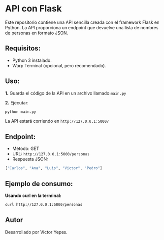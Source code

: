 # API con Flask

Este repositorio contiene una API sencilla creada con el framework Flask en Python. La API proporciona un endpoint que devuelve una lista de nombres de personas en formato JSON.

## Requisitos:

- Python 3 instalado.
- Warp Terminal (opcional, pero recomendado).

## Uso:

  **1.** Guarda el código de la API en un archivo llamado ```main.py```

  **2.** Ejecutar:
  
  ```sh
  python main.py
  ```
  La API estará corriendo en ```http://127.0.0.1:5000/```
  
## Endpoint:

- Método: GET
- URL: ```http://127.0.0.1:5000/personas```
- Respuesta JSON:
  
```sh
["Carlos", "Ana", "Luis", "Victor", "Pedro"]

```

## Ejemplo de consumo:

__Usando curl en la terminal:__

```sh
curl http://127.0.0.1:5000/personas

```

## Autor

Desarrollado por Victor Yepes.
  

